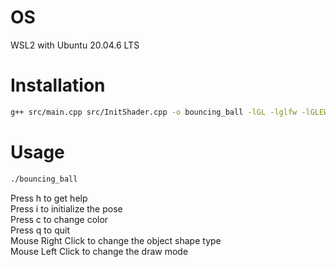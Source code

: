 # OS
WSL2 with Ubuntu 20.04.6 LTS
# Installation

```sh
g++ src/main.cpp src/InitShader.cpp -o bouncing_ball -lGL -lglfw -lGLEW -I include/
```
# Usage

```sh
./bouncing_ball 
```

Press h to get help  
Press i to initialize the pose  
Press c to change color  
Press q to quit  
Mouse Right Click to change the object shape type  
Mouse Left Click to change the draw mode  
